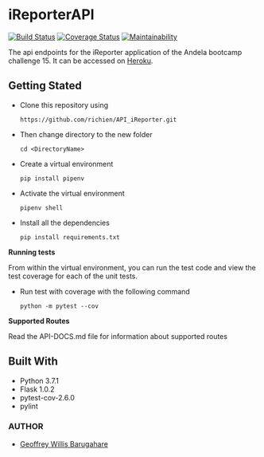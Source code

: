 # iReporterAPI
[![Build Status](https://travis-ci.com/richien/API_iReporter.svg?branch=develop)](https://travis-ci.com/richien/API_iReporter)
[![Coverage Status](https://coveralls.io/repos/github/richien/API_iReporter/badge.svg?branch=develop)](https://coveralls.io/github/richien/API_iReporter?branch=develop)
[![Maintainability](https://api.codeclimate.com/v1/badges/a6ce65585611a0f514e6/maintainability)](https://codeclimate.com/github/richien/API_iReporter/maintainability)

The api endpoints for the iReporter application of the Andela bootcamp challenge 15. 
It can be accessed on [Heroku](https://api-ireporter-heroku.herokuapp.com).

## Getting Stated

* Clone this repository using 

    ```https://github.com/richien/API_iReporter.git```

* Then change directory to the new folder

    ```cd <DirectoryName>```

* Create a virtual environment

    ```pip install pipenv```

* Activate the virtual environment

    ```pipenv shell```

* Install all the dependencies

    ```pip install requirements.txt```

**Running tests**

From within the virtual environment, you can run the test code and view the test coverage for each of the unit tests.

* Run test with coverage  with the following command

    ```python -m pytest --cov```

**Supported Routes**

Read the API-DOCS.md file for information about supported routes

## Built With
* Python 3.7.1
* Flask 1.0.2
* pytest-cov-2.6.0
* pylint

### AUTHOR 
* [Geoffrey Willis Barugahare](https://github.com/richien)
